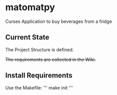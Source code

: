 # matomatpy
Curses Application to buy beverages from a fridge

## Current State

The Project Structure is defined.

~~The requirements are collected in the Wiki.~~

## Install Requirements
 
Use the Makefile:
'''
    make init
'''

